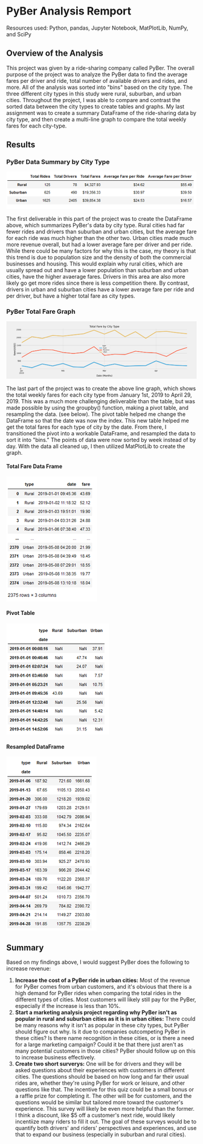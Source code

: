 # PyBer Analysis Remport
Resources used: Python, pandas, Jupyter Notebook, MatPlotLib, NumPy, and SciPy
## Overview of the Analysis
This project was given by a ride-sharing company called PyBer. The overall purpose of the project was to analyze the PyBer data to find the average fares per driver and ride, total number of available drivers and rides, and more. All of the analysis was sorted into "bins" based on the city type. The three different city types in this study were rural, suburban, and urban cities. Throughout the project, I was able to compare and contrast the sorted data between the city types to create tables and graphs. My last assignment was to create a summary DataFrame of the ride-sharing data by city type, and then create a multi-line graph to compare the total weekly fares for each city-type.

## Results

### PyBer Data Summary by City Type
![](Resources/Deliverable%201%20Final%20Table__%20A%20ride-sharing%20summary%20DataFrame%20by%20city%20type.PNG)

The first deliverable in this part of the project was to create the DataFrame above, which summarizes PyBer's data by city type. Rural cities had far fewer rides and drivers than suburban and urban cities, but the average fare for each ride was much higher than the other two. Urban cities made much more revenue overall, but had a lower average fare per driver and per ride. While there could be many factors for why this is the case, my theory is that this trend is due to population size and the density of both the commercial businesses and housing. This would explain why rural cities, which are usually spread out and have a lower population than suburban and urban cities, have the higher avaerage fares. Drivers in this area are also more likely go get more rides since there is less competition there. By contrast, drivers in urban and suburban cities have a lower average fare  per ride and per driver, but have a higher total fare as city types.

### PyBer Total Fare Graph
![](analysis/PyBer_fare_summary.png)

The last part of the project was to create the above line graph, which shows the total weekly fares for each city type from January 1st, 2019 to April 29, 2019. This was a much more challenging deliverable than the table, but was made possible by using the groupby() function, making a pivot table, and resampling the data. (see below). The pivot table helped me change the DataFrame so that the date was now the index. This new table helped me get the total fares for each type of city by the date. From there, I transitioned the pivot into a workable DataFrame, and resampled the data to sort it into "bins." The points of data were now sorted by week instead of by day. With the data all cleaned up, I then utilized MatPlotLib to create the graph.
#### Total Fare Data Frame
![](Resources/total_fare_date_df_pic.PNG)
#### Pivot Table 
![](Resources/pivot_table_total_fare.PNG)  
#### Resampled DataFrame
![](Resources/resampled_DataFrame.PNG) 

## Summary
Based on my findings above, I would suggest PyBer does the following to increase revenue:
  1. **Increase the cost of a PyBer ride in urban cities:** Most of the revenue for PyBer comes from urban customers, and it's obvious that there is a high demand for PyBer rides when comparing the total rides in the different types of cities. Most customers will likely still pay for the PyBer, especially if the increase is less than 10%.
  2. **Start a marketing analysis project regarding why PyBer isn't as popular in rural and suburban cities as it is in urban cities:** There could be many reasons why it isn't as popular in these city types, but PyBer should figure out why. Is it due to companies outcompeting PyBer in these cities? Is there name recognition in these cities, or is there a need for a large marketing campaign? Could it be that there just aren't as many potential customers in those cities? PyBer should follow up on this to increase business effectively.
  3. **Create two short surverys:** One will be for drivers and they will be asked questions about their experiences with customers in different cities. The questions should be based on how long and far their usual rides are, whether they're using PyBer for work or leisure, and other questions like that. The incentive for this quiz could be a small bonus or a raffle prize for completing it. The other will be for customers, and the questions would be similar but tailored more toward the customer's experience. This survey will likely be even more helpful than the former. I think a discount, like $5 off a customer's next ride, would likely incentiize many riders to fill it out. The goal of these surveys would be to quantify both drivers' and riders' perspectives and experiences, and use that to expand our business (especially in suburban and rural cities).
